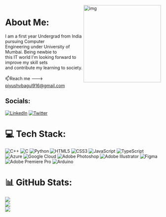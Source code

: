 <img align="right" alt="img" width="250" src="https://cdn.dribbble.com/users/1292677/screenshots/6139167/media/fcf7fd0c619bb87706533079240915f3.gif">

# About Me:
I am a first year Undergrad from India pursuing Computer<br>Engineering under University of Mumbai. Being newbie to<br>this IT world I'm looking forward to improve my skill sets<br>and contribute my learning to society.<br><br>📫Reach me ---><a href="#"> piyushvbagul916@gmail.com</a>


##  Socials:
[![LinkedIn](https://img.shields.io/badge/LinkedIn-%230077B5.svg?logo=linkedin&logoColor=white)](https://linkedin.com/in/piyush-bagul-0579a7210) [![Twitter](https://img.shields.io/badge/Twitter-%231DA1F2.svg?logo=Twitter&logoColor=white)](https://twitter.com/peyu5h_) 

# 💻 Tech Stack:
![C++](https://img.shields.io/badge/c++-%2300599C.svg?style=flat&logo=c%2B%2B&logoColor=white) ![C](https://img.shields.io/badge/c-%2300599C.svg?style=flat&logo=c&logoColor=white) ![Python](https://img.shields.io/badge/python-3670A0?style=flat&logo=python&logoColor=ffdd54) ![HTML5](https://img.shields.io/badge/html5-%23E34F26.svg?style=flat&logo=html5&logoColor=white) ![CSS3](https://img.shields.io/badge/css3-%231572B6.svg?style=flat&logo=css3&logoColor=white) ![JavaScript](https://img.shields.io/badge/javascript-%23323330.svg?style=flat&logo=javascript&logoColor=%23F7DF1E) ![TypeScript](https://img.shields.io/badge/typescript-%23007ACC.svg?style=flat&logo=typescript&logoColor=white) ![Azure](https://img.shields.io/badge/azure-%230072C6.svg?style=flat&logo=azure-devops&logoColor=white) ![Google Cloud](https://img.shields.io/badge/Google%20Cloud-%234285F4.svg?style=flat&logo=google-cloud&logoColor=white) ![Adobe Photoshop](https://img.shields.io/badge/adobephotoshop-%2331A8FF.svg?style=flat&logo=adobephotoshop&logoColor=white) ![Adobe Illustrator](https://img.shields.io/badge/adobeillustrator-%23FF9A00.svg?style=flat&logo=adobeillustrator&logoColor=white) 	![Figma](https://img.shields.io/badge/figma-%23F24E1E.svg?style=flat&logo=figma&logoColor=white) ![Adobe Premiere Pro](https://img.shields.io/badge/Adobe%20Premiere%20Pro-9999FF.svg?style=flat&logo=Adobe%20Premiere%20Pro&logoColor=white) ![Arduino](https://img.shields.io/badge/-Arduino-00979D?style=flat&logo=Arduino&logoColor=white)
# 📊 GitHub Stats:
![](https://github-readme-stats.vercel.app/api?username=peyu5h&theme=dark&hide_border=false&include_all_commits=false&count_private=false)<br/>
![](https://github-readme-streak-stats.herokuapp.com/?user=peyu5h&theme=dark&hide_border=false)<br/>
![](https://github-readme-stats.vercel.app/api/top-langs/?username=peyu5h&theme=dark&hide_border=false&include_all_commits=false&count_private=false&layout=compact)


